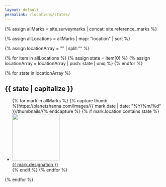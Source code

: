 ```yaml
---
layout: default
permalink: /locations/states/
---
```


{% assign allMarks = site.surveymarks | concat: site.reference_marks %}

{% assign allLocations = allMarks | map: "location" | sort %}

{% assign locationArray = "" | split:"" %}

{% for item in allLocations %}
  {% assign state = item[0] %}
  {% assign locationArray = locationArray | push: state | uniq %}
{% endfor %}

{% for state in locationArray %}
  <h2 class="state" id="{{ state | slugify }}">{{ state | capitalize }}</h2>
  <ul>
  {% for mark in allMarks %}
    {% capture thumb %}https://planetzhanna.com/images/{{ mark.date | date: "%Y/%m/%d" }}/thumbnails/{% endcapture %}
    {% if mark.location contains state %}
    <li><a href="{{mark.url}}"><img src="{{ thumb }}{{ mark.featured_image }}" style="width: 150px;"><br>{{ mark.designation }}</a></li>
    {% endif %}
  {% endfor %}
  </ul>
{% endfor %}
